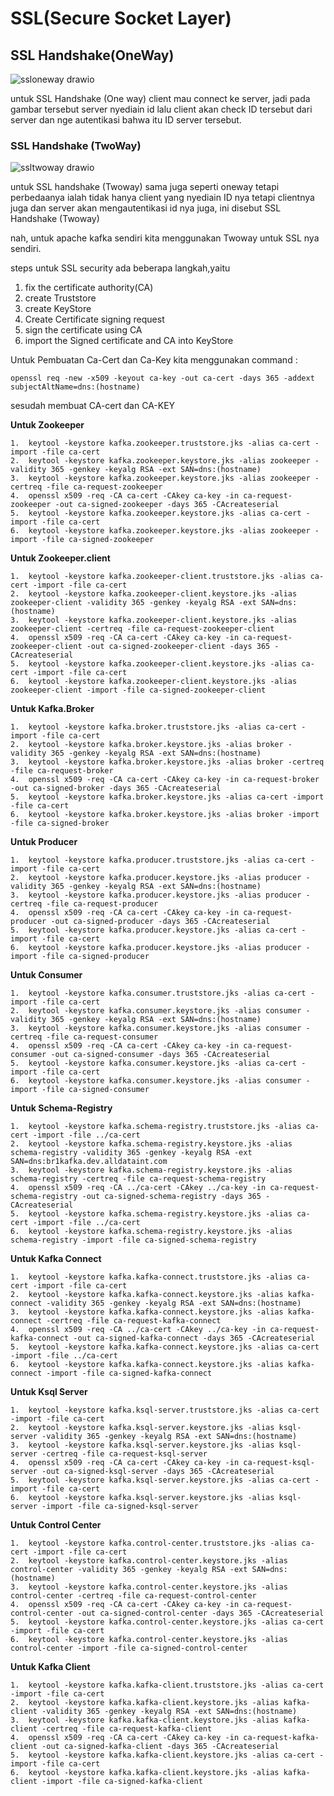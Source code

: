 # SSL(Secure Socket Layer)

## SSL Handshake(OneWay)

![ssloneway drawio](https://github.com/mfahryan/Learning-Kafka/assets/112185850/67d5b067-8323-4bf2-8f5a-c0c1aeb81e14)

untuk SSL Handshake (One way) client mau connect ke server, jadi pada gambar tersebut server nyediain id lalu client akan check ID tersebut dari server dan nge autentikasi bahwa itu ID server tersebut.

### SSL Handshake (TwoWay)

![ssltwoway drawio](https://github.com/mfahryan/Learning-Kafka/assets/112185850/c696ce0a-2097-4ef0-8990-cff38f943a7f)

untuk SSL handshake (Twoway) sama juga seperti oneway tetapi perbedaanya ialah tidak hanya client yang nyediain ID nya tetapi clientnya juga dan server akan mengautentikasi id nya juga, ini disebut SSL Handshake (Twoway)

nah, untuk apache kafka sendiri kita menggunakan Twoway untuk SSL nya sendiri.

steps untuk SSL security ada beberapa langkah,yaitu 
1. fix the certificate authority(CA)
2. create Truststore
3. create KeyStore
4. Create Certificate signing request
5. sign the certificate using CA
6. import the Signed certificate and CA into KeyStore

Untuk Pembuatan Ca-Cert dan Ca-Key kita menggunakan command : 

`openssl req -new -x509 -keyout ca-key -out ca-cert -days 365 -addext subjectAltName=dns:(hostname)`

sesudah membuat CA-cert dan CA-KEY

**Untuk Zookeeper**

```
1.	keytool -keystore kafka.zookeeper.truststore.jks -alias ca-cert -import -file ca-cert 
2.	keytool -keystore kafka.zookeeper.keystore.jks -alias zookeeper -validity 365 -genkey -keyalg RSA -ext SAN=dns:(hostname)
3.	keytool -keystore kafka.zookeeper.keystore.jks -alias zookeeper -certreq -file ca-request-zookeeper
4.	openssl x509 -req -CA ca-cert -CAkey ca-key -in ca-request-zookeeper -out ca-signed-zookeeper -days 365 -CAcreateserial
5.	keytool -keystore kafka.zookeeper.keystore.jks -alias ca-cert -import -file ca-cert 
6.	keytool -keystore kafka.zookeeper.keystore.jks -alias zookeeper -import -file ca-signed-zookeeper
```


**Untuk Zookeeper.client**

```
1.	keytool -keystore kafka.zookeeper-client.truststore.jks -alias ca-cert -import -file ca-cert 
2.	keytool -keystore kafka.zookeeper-client.keystore.jks -alias zookeeper-client -validity 365 -genkey -keyalg RSA -ext SAN=dns:(hostname)
3.	keytool -keystore kafka.zookeeper-client.keystore.jks -alias zookeeper-client -certreq -file ca-request-zookeeper-client 
4.	openssl x509 -req -CA ca-cert -CAkey ca-key -in ca-request-zookeeper-client -out ca-signed-zookeeper-client -days 365 -CAcreateserial 
5.	keytool -keystore kafka.zookeeper-client.keystore.jks -alias ca-cert -import -file ca-cert 
6.	keytool -keystore kafka.zookeeper-client.keystore.jks -alias zookeeper-client -import -file ca-signed-zookeeper-client
```


**Untuk Kafka.Broker**

```
1.	keytool -keystore kafka.broker.truststore.jks -alias ca-cert -import -file ca-cert 
2.	keytool -keystore kafka.broker.keystore.jks -alias broker -validity 365 -genkey -keyalg RSA -ext SAN=dns:(hostname)
3.	keytool -keystore kafka.broker.keystore.jks -alias broker -certreq -file ca-request-broker 
4.	openssl x509 -req -CA ca-cert -CAkey ca-key -in ca-request-broker -out ca-signed-broker -days 365 -CAcreateserial 
5.	keytool -keystore kafka.broker.keystore.jks -alias ca-cert -import -file ca-cert 
6.	keytool -keystore kafka.broker.keystore.jks -alias broker -import -file ca-signed-broker
```


**Untuk Producer**

```
1.	keytool -keystore kafka.producer.truststore.jks -alias ca-cert -import -file ca-cert 
2.	keytool -keystore kafka.producer.keystore.jks -alias producer -validity 365 -genkey -keyalg RSA -ext SAN=dns:(hostname)
3.	keytool -keystore kafka.producer.keystore.jks -alias producer -certreq -file ca-request-producer 
4.	openssl x509 -req -CA ca-cert -CAkey ca-key -in ca-request-producer -out ca-signed-producer -days 365 -CAcreateserial 
5.	keytool -keystore kafka.producer.keystore.jks -alias ca-cert -import -file ca-cert 
6.	keytool -keystore kafka.producer.keystore.jks -alias producer -import -file ca-signed-producer
```


**Untuk Consumer**

```
1.	keytool -keystore kafka.consumer.truststore.jks -alias ca-cert -import -file ca-cert 
2.	keytool -keystore kafka.consumer.keystore.jks -alias consumer -validity 365 -genkey -keyalg RSA -ext SAN=dns:(hostname)
3.	keytool -keystore kafka.consumer.keystore.jks -alias consumer -certreq -file ca-request-consumer 
4.	openssl x509 -req -CA ca-cert -CAkey ca-key -in ca-request-consumer -out ca-signed-consumer -days 365 -CAcreateserial 
5.	keytool -keystore kafka.consumer.keystore.jks -alias ca-cert -import -file ca-cert 
6.	keytool -keystore kafka.consumer.keystore.jks -alias consumer -import -file ca-signed-consumer
```


**Untuk Schema-Registry**

```
1.	keytool -keystore kafka.schema-registry.truststore.jks -alias ca-cert -import -file ../ca-cert 
2.	keytool -keystore kafka.schema-registry.keystore.jks -alias schema-registry -validity 365 -genkey -keyalg RSA -ext SAN=dns:br1kafka.dev.alldataint.com
3.	keytool -keystore kafka.schema-registry.keystore.jks -alias schema-registry -certreq -file ca-request-schema-registry 
4.	openssl x509 -req -CA ../ca-cert -CAkey ../ca-key -in ca-request-schema-registry -out ca-signed-schema-registry -days 365 -CAcreateserial 
5.	keytool -keystore kafka.schema-registry.keystore.jks -alias ca-cert -import -file ../ca-cert 
6.	keytool -keystore kafka.schema-registry.keystore.jks -alias schema-registry -import -file ca-signed-schema-registry
```


**Untuk Kafka Connect**

```
1.	keytool -keystore kafka.kafka-connect.truststore.jks -alias ca-cert -import -file ca-cert 
2.	keytool -keystore kafka.kafka-connect.keystore.jks -alias kafka-connect -validity 365 -genkey -keyalg RSA -ext SAN=dns:(hostname)
3.	keytool -keystore kafka.kafka-connect.keystore.jks -alias kafka-connect -certreq -file ca-request-kafka-connect 
4.	openssl x509 -req -CA ../ca-cert -CAkey ../ca-key -in ca-request-kafka-connect -out ca-signed-kafka-connect -days 365 -CAcreateserial 
5.	keytool -keystore kafka.kafka-connect.keystore.jks -alias ca-cert -import -file ../ca-cert 
6.	keytool -keystore kafka.kafka-connect.keystore.jks -alias kafka-connect -import -file ca-signed-kafka-connect
```


**Untuk Ksql Server**

```
1.	keytool -keystore kafka.ksql-server.truststore.jks -alias ca-cert -import -file ca-cert 
2.	keytool -keystore kafka.ksql-server.keystore.jks -alias ksql-server -validity 365 -genkey -keyalg RSA -ext SAN=dns:(hostname)
3.	keytool -keystore kafka.ksql-server.keystore.jks -alias ksql-server -certreq -file ca-request-ksql-server 
4.	openssl x509 -req -CA ca-cert -CAkey ca-key -in ca-request-ksql-server -out ca-signed-ksql-server -days 365 -CAcreateserial 
5.	keytool -keystore kafka.ksql-server.keystore.jks -alias ca-cert -import -file ca-cert 
6.	keytool -keystore kafka.ksql-server.keystore.jks -alias ksql-server -import -file ca-signed-ksql-server
```


**Untuk Control Center**

```
1.	keytool -keystore kafka.control-center.truststore.jks -alias ca-cert -import -file ca-cert 
2.	keytool -keystore kafka.control-center.keystore.jks -alias control-center -validity 365 -genkey -keyalg RSA -ext SAN=dns:(hostname)
3.	keytool -keystore kafka.control-center.keystore.jks -alias control-center -certreq -file ca-request-control-center 
4.	openssl x509 -req -CA ca-cert -CAkey ca-key -in ca-request-control-center -out ca-signed-control-center -days 365 -CAcreateserial 
5.	keytool -keystore kafka.control-center.keystore.jks -alias ca-cert -import -file ca-cert 
6.	keytool -keystore kafka.control-center.keystore.jks -alias control-center -import -file ca-signed-control-center
```


**Untuk Kafka Client**

```
1.	keytool -keystore kafka.kafka-client.truststore.jks -alias ca-cert -import -file ca-cert 
2.	keytool -keystore kafka.kafka-client.keystore.jks -alias kafka-client -validity 365 -genkey -keyalg RSA -ext SAN=dns:(hostname) 
3.	keytool -keystore kafka.kafka-client.keystore.jks -alias kafka-client -certreq -file ca-request-kafka-client 
4.	openssl x509 -req -CA ca-cert -CAkey ca-key -in ca-request-kafka-client -out ca-signed-kafka-client -days 365 -CAcreateserial 
5.	keytool -keystore kafka.kafka-client.keystore.jks -alias ca-cert -import -file ca-cert 
6.	keytool -keystore kafka.kafka-client.keystore.jks -alias kafka-client -import -file ca-signed-kafka-client
```
